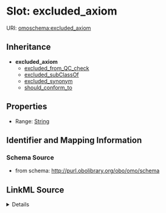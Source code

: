 # Slot: excluded_axiom

URI: [omoschema:excluded_axiom](http://purl.obolibrary.org/obo/omo/schema/excluded_axiom)




## Inheritance

* **excluded_axiom**
    * [excluded_from_QC_check](excluded_from_QC_check.md)
    * [excluded_subClassOf](excluded_subClassOf.md)
    * [excluded_synonym](excluded_synonym.md)
    * [should_conform_to](should_conform_to.md)








## Properties

* Range: [String](String.md)





## Identifier and Mapping Information







### Schema Source


* from schema: http://purl.obolibrary.org/obo/omo/schema




## LinkML Source

<details>
```yaml
name: excluded_axiom
from_schema: http://purl.obolibrary.org/obo/omo/schema
rank: 1000
abstract: true
alias: excluded_axiom
range: string

```
</details>